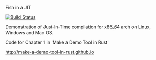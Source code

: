 Fish in a JIT

[![Build Status](https://travis-ci.org/make-a-demo-tool-in-rust/fish-in-a-jit.svg?branch=master)](https://travis-ci.org/make-a-demo-tool-in-rust/fish-in-a-jit)

Demonstration of Just-In-Time compilation for x86_64 arch on Linux, Windows and Mac OS.

Code for Chapter 1 in 'Make a Demo Tool in Rust'

http://make-a-demo-tool-in-rust.github.io
